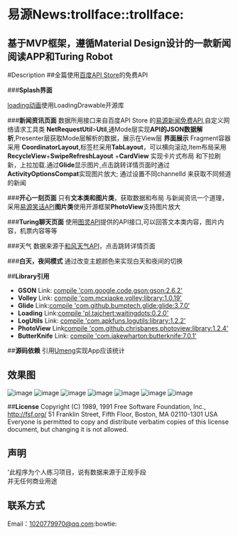 **易源News**:trollface::trollface:
================================================================
基于MVP框架，遵循Material Design设计的一款新闻阅读APP和Turing Robot
--------------------------------------------------------------------
#Description
##全篇使用[百度API Store](http://apistore.baidu.com/)的免费API

###**Splash界面**

[loading动画](https://github.com/dinuscxj/LoadingDrawable.git)使用LoadingDrawable开源库

###**新闻资讯页面**
数据所用接口来自百度API Store 的[易源新闻免费API](http://apistore.baidu.com/apiworks/servicedetail/688.html),自定义网络请求工具类
**NetRequestUtil**>**Util**,通Mode层实现**API的JSON数据解析**,Presenter层获取Mode层解析的数据，展示在View层
**界面展示** Fragment容器采用 **CoordinatorLayout**,标签栏采用**TabLayout**，可以横向滚动,Item布局采用**RecycleView**+**SwipeRefreshLayout** +**CardView** 实现卡片式布局 和下拉刷新，上拉加载.通过**Glide**显示图片,点击跳转详情页面时通过**ActivityOptionsCompat**实现图片放大;
通过设置不同channelId 来获取不同频道的新闻

###**开心一刻页面**
只有**文本类和图片类**，获取数据和布局 与新闻资讯一个道理，采用[易源笑话API](http://apistore.baidu.com/apiworks/servicedetail/688.html)**图片类**使用开源框架**PhotoView**支持图片放大

###**Turing聊天页面**
使用[图灵API](http://www.tuling123.com/)提供的API接口,可以回答文本类内容，图片内容，机票内容等等

###天气
数据来源于[和风天气API](http://apistore.baidu.com/apiworks/servicedetail/478.html)，点击跳转详情页面

###**白天，夜间模式**
通过改变主题颜色来实现白天和夜间的切换

##**Library引用**
*  **GSON** Link: [compile 'com.google.code.gson:gson:2.6.2'](http://github.com/google/gson "GSON")
*  **Volley** Link: [compile 'com.mcxiaoke.volley:library:1.0.19'](https://github.com/mcxiaoke/android-volley.git "Volley")
*  **Glide** Link:[compile 'com.github.bumptech.glide:glide:3.7.0'](https://github.com/bumptech/glide.git "Glide")
*  **Loading** Link:[compile 'pl.tajchert:waitingdots:0.2.0'](https://github.com/tajchert/WaitingDots.git "Loading")
*  **LogUtils** Link: [compile 'com.apkfuns.logutils:library:1.2.2'](https://github.com/pengwei1024/LogUtils.git "LogUtils")
*  **PhotoView** Link[compile 'com.github.chrisbanes.photoview:library:1.2.4'](https://github.com/chrisbanes/PhotoView.git "PhotoView")
*  **ButterKnife** Link: [compile 'com.jakewharton:butterknife:7.0.1'](http://github.com/jakewharton/butterknife "ButterKnife")

##**源码依赖**
引用[Umeng](http://www.umeng.com/)实现App应该统计

效果图
------------------------------------------------------------------------
![image](https://github.com/zxk123/-News/raw/master/GIF/splash.png "SPLASH") ![image](https://github.com/zxk123/-News/raw/master/GIF/news.png "NEWS")
![image](https://github.com/zxk123/-News/raw/master/GIF/turing.png "TURING")
![image](https://github.com/zxk123/-News/raw/master/GIF/weather.png "WEATHER")
![image](https://github.com/zxk123/-News/raw/master/GIF/joke.png "JOKE")
![image](https://github.com/zxk123/-News/raw/master/GIF/yejian.png "YEJIAN")
![image](https://github.com/zxk123/-News/raw/master/GIF/navigation.png "NAVIGATION")

##**License**
           Copyright (C) 1989, 1991 Free Software Foundation, Inc., <http://fsf.org/>
          51 Franklin Street, Fifth Floor, Boston, MA 02110-1301 USA
           Everyone is permitted to copy and distribute verbatim copies
          of this license document, but changing it is not allowed.
          
声明
--------------------------------------------------------------------
'此程序为个人练习项目，说有数据来源于正规手段<br>
并无任何商业用途</br>

联系方式
------------------------------------------------------------------------
Email：[1020779970@qq.com](http://mail.qq.com "QQ邮箱"):bowtie:

